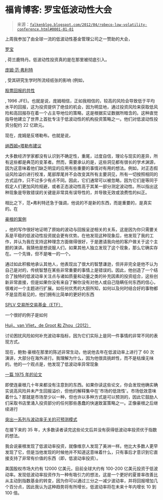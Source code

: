 <!--yml

类别: 未分类

日期: 2024-05-12 20:31:24

-->

# 福肯博客: 罗宝低波动性大会

> 来源：[`falkenblog.blogspot.com/2012/04/robeco-low-volatility-conference.html#0001-01-01`](http://falkenblog.blogspot.com/2012/04/robeco-low-volatility-conference.html#0001-01-01)

上周我参加了由全球一流的低波动性基金管理公司之一赞助的大会，

[罗宝](http://www.robeco.com/lowvolatility/)

, 荷兰鹿特丹。低波动性投资真的是在那里被彻底引入。

[庞姆·范·弗利特](http://papers.ssrn.com/sol3/cf_dev/AbsByAuth.cfm?per_id=296465)

, 受其研究生学时所流经纸张的影响 (例如，

[股票回报的共性](http://www.quantitativeinvestment.com/documents/common.pdf)

, 1996 JFE)。也就是说，庞姆相信，正如我相信的，较高的风险会导致低于平均水平的回报，这为投资提供了绝佳的机会，因为明显地，通过投资风险来获取低风险和高回报存在着一个占主导地位的策略，这是根据实证数据所暗含的。这种直觉指导他建立了世界上首批专注于低波动性的机构投资策略之一。他们对低波动性投资分配约 22 亿欧元。

现在，庞姆是反塔勒布。也就是说，

[纳西姆•塔勒布建议](http://falkenblog.blogspot.com/2009/03/review-of-talebs-black-swan.html)

大多数经济学家都没有认识到不确定性，重尾，过度自信，理论与现实的差异，所有这些都是典范的变革者。然而，需要承认的是，这些洞见都有很长的学术渊源，因为这意味着他们缺乏明显的应用有些重要的事情对有用的想法。例如，对正态假设风险溢价进行校准，尾部厚尾并不会改变其所有主要洞见，所有一切按照相同的方式运作，只不过多少有点不同。因此，它们通常可以被忽略，因为它们是等同于假定人们更加风险规避，或者正态波动性高于其某一部分测定波动性。所以指出这种现象是导致错误的关键是非常具有误导性的，并导致无效或浪费性的纠正。

相比之下，范•弗利特还急于强调，他说的不是新的东西，而是重要的，是真实的。在

[豪根的案例](http://www.bobhaugen.com/)

，他的写作很好地证明了原始的波动与回报呈逆相关的关系，这是因为你只需要关系是平稳的低波动性投资就会更有优势。在他发现这种现象后，他发现了我的工作，并认为我在支持这种理念方面做得很好，于是邀请我向他的客户做关于这个主题的演讲。我猜他是想说服人们，如果其他人独立发现了这个现象，那么它确实存在。一个先锋，但不是唯一的一个。

通过如此积极地承认其他人，他表现出了很大的智慧谦逊，但并非完全是他不认为自己是对的，传统智慧在某些非常重要的事情上是错误的。因此，他创造了一个结合了独特的低波动率关注点与诸如质量和动量之类的补充因素的投资组合，这些创新非常直接，但是如果你没有来自了解你没有对他人或自己隐瞒任何东西的信心，很难对一个主题进行扩展。如任何优秀的大厨所知，如何以及何时结合好的事物都不是显而易见的，他们拥有比简单的更好的东西

[SPLV 交易所交易基金（ETF）](http://www.invescopowershares.com/products/overview.aspx?ticker=SPLV)

一个很好的例子是如何

[Huij，van Vliet，de Groot 和 Zhou（2012）](http://www.robeco.com/com/eng/professionals/insights/insights/equity-distress-signals.jsp)

讨论困扰风险如何补充波动率指标，因为它们实际上是同一件事情的非常不同的表现方式。

现在，鲍勃·豪根在那里的陈述非常生动，他说他去年在低波动率上进行了 60 次演讲，大部分在海外进行。我理解为什么，因为他很具挑衅性，而不是枯燥无味的。他的一个观点是，他发现了低波动率异常现象

[一篇 1975 年的论文](http://www.jstor.org/discover/10.2307/2330270?uid=3739736&uid=2&uid=4&uid=3739256&sid=47698913935147)

即使连豪根几十年来都没有注意到的东西。如果你读这些论文，你会发现他确实确实说高风险并未产生回报溢价，但他的解释集中在'市场的低效性'。市场低效意味着什么？那就是市场至少以一种，但也许以多种方式是可以预测的，因此它鼓励人们采取书店里涌入投资部分的任何那些愚蠢的快速致富策略之一。正像豪根之后继续进行

[突出一系列与波动率无关的可预测模式](http://falkenblog.blogspot.com/2009/07/robert-haugen-champions-safe-stocks.html)

在接下来的 35 年，大多数读者读完这些论文后并没有获得低波动率投资优于指数的想法。

我会说豪根发现了低波动率投资，就像维京人发现了美洲一样。他比大多数人更早发现了它，但是当他发现的时候他并不知道这意味着什么，只有事后才意识到它直接支持了非常有价值的东西（即，低波动率投资）。

美国股权市场大约有 12000 亿美元，目前全球大约有 100-200 亿美元投资于低波动率。发现低波动率投资作为一种有吸引力的想法，这是一个更好的夏普率改善比从主动到指数基金的转变，因为你可以通过三分之一减少波动率，并将回报增加几个百分点，因此我认为这种趋势将有所增长，低波动率将在未来十年内增长 10 到 100 倍。
